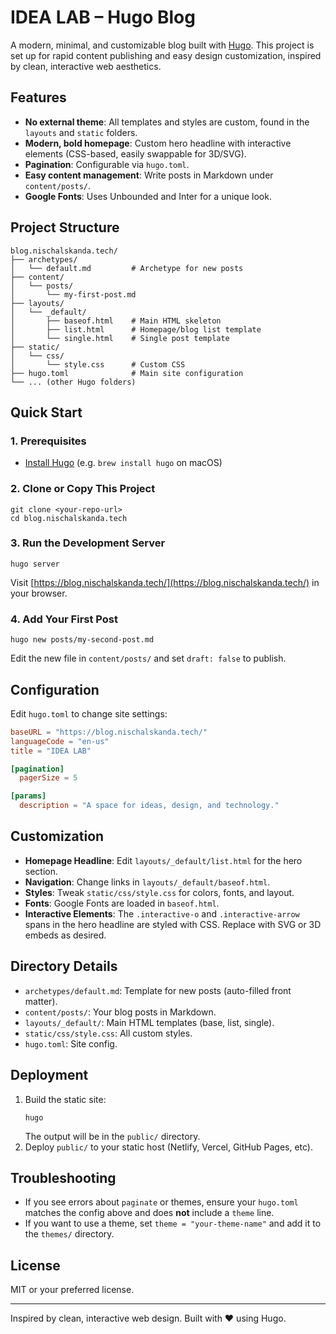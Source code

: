 # IDEA LAB – Hugo Blog

A modern, minimal, and customizable blog built with [Hugo](https://gohugo.io/). This project is set up for rapid content publishing and easy design customization, inspired by clean, interactive web aesthetics.

## Features
- **No external theme**: All templates and styles are custom, found in the `layouts` and `static` folders.
- **Modern, bold homepage**: Custom hero headline with interactive elements (CSS-based, easily swappable for 3D/SVG).
- **Pagination**: Configurable via `hugo.toml`.
- **Easy content management**: Write posts in Markdown under `content/posts/`.
- **Google Fonts**: Uses Unbounded and Inter for a unique look.

## Project Structure

```
blog.nischalskanda.tech/
├── archetypes/
│   └── default.md         # Archetype for new posts
├── content/
│   └── posts/
│       └── my-first-post.md
├── layouts/
│   └── _default/
│       ├── baseof.html    # Main HTML skeleton
│       ├── list.html      # Homepage/blog list template
│       └── single.html    # Single post template
├── static/
│   └── css/
│       └── style.css      # Custom CSS
├── hugo.toml              # Main site configuration
└── ... (other Hugo folders)
```

## Quick Start

### 1. Prerequisites
- [Install Hugo](https://gohugo.io/getting-started/install/) (e.g. `brew install hugo` on macOS)

### 2. Clone or Copy This Project
```
git clone <your-repo-url>
cd blog.nischalskanda.tech
```

### 3. Run the Development Server
```
hugo server
```
Visit [https://blog.nischalskanda.tech/](https://blog.nischalskanda.tech/) in your browser.

### 4. Add Your First Post
```
hugo new posts/my-second-post.md
```
Edit the new file in `content/posts/` and set `draft: false` to publish.

## Configuration

Edit `hugo.toml` to change site settings:
```toml
baseURL = "https://blog.nischalskanda.tech/"
languageCode = "en-us"
title = "IDEA LAB"

[pagination]
  pagerSize = 5

[params]
  description = "A space for ideas, design, and technology."
```

## Customization
- **Homepage Headline**: Edit `layouts/_default/list.html` for the hero section.
- **Navigation**: Change links in `layouts/_default/baseof.html`.
- **Styles**: Tweak `static/css/style.css` for colors, fonts, and layout.
- **Fonts**: Google Fonts are loaded in `baseof.html`.
- **Interactive Elements**: The `.interactive-o` and `.interactive-arrow` spans in the hero headline are styled with CSS. Replace with SVG or 3D embeds as desired.

## Directory Details
- `archetypes/default.md`: Template for new posts (auto-filled front matter).
- `content/posts/`: Your blog posts in Markdown.
- `layouts/_default/`: Main HTML templates (base, list, single).
- `static/css/style.css`: All custom styles.
- `hugo.toml`: Site config.

## Deployment
1. Build the static site:
   ```
   hugo
   ```
   The output will be in the `public/` directory.
2. Deploy `public/` to your static host (Netlify, Vercel, GitHub Pages, etc).

## Troubleshooting
- If you see errors about `paginate` or themes, ensure your `hugo.toml` matches the config above and does **not** include a `theme` line.
- If you want to use a theme, set `theme = "your-theme-name"` and add it to the `themes/` directory.

## License
MIT or your preferred license.

---
Inspired by clean, interactive web design. Built with ❤️ using Hugo.
